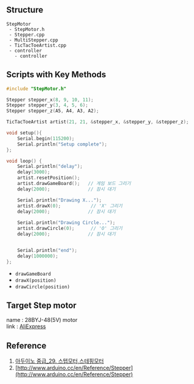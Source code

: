 ## Structure
```
StepMotor 
 - StepMotor.h
 - Stepper.cpp
 - MultiStepper.cpp
 - TicTacToeArtist.cpp
 - controller
   - controller
```

## Scripts with Key Methods 
```cpp
#include "StepMotor.h"

Stepper stepper_x(8, 9, 10, 11);
Stepper stepper_y(3, 4, 5, 6);
Stepper stepper_z(A5, A4, A3, A2);

TicTacToeArtist artist(21, 21, &stepper_x, &stepper_y, &stepper_z);

void setup(){
    Serial.begin(115200);
    Serial.println("Setup complete");
};

void loop() {
    Serial.println("delay");
    delay(3000);
    artist.resetPosition();
    artist.drawGameBoard();   // 게임 보드 그리기
    delay(2000);              // 잠시 대기

    Serial.println("Drawing X...");
    artist.drawX(0);           // 'X' 그리기
    delay(2000);              // 잠시 대기
    
    Serial.println("Drawing Circle...");
    artist.drawCircle(0);      // 'O' 그리기
    delay(2000);              // 잠시 대기


    Serial.println("end");
    delay(1000000);
};
```

- `drawGameBoard`  
- `drawX(position)`  
- `drawCircle(position)`


## Target Step motor 
name : 28BYJ-48(5V) motor  
link : [AliExpress](https://ko.aliexpress.com/item/1005006141719157.html?spm=a2g0o.productlist.main.1.64ee439aCk2cQE&algo_pvid=0028234f-f163-40ff-af87-7c5225081d42&aem_p4p_detail=202409110014239502571167064400008634737&algo_exp_id=0028234f-f163-40ff-af87-7c5225081d42-0&pdp_npi=4%40dis%21KRW%212680%212680%21%21%2113.85%2113.85%21%402101584517260388637604119ea2ac%2112000035947534362%21sea%21KR%210%21ABX&curPageLogUid=SUfcCKzo8Wsh&utparam-url=scene%3Asearch%7Cquery_from%3A&search_p4p_id=202409110014239502571167064400008634737_1)

## Reference
1.  [아두이노 중급_29. 스텝모터,스테핑모터](https://m.blog.naver.com/PostView.naver?blogId=darknisia&logNo=221652111026&proxyReferer=https:%2F%2Fwww.google.com%2F&trackingCode=external)
2.  [http://www.arduino.cc/en/Reference/Stepper](http://www.arduino.cc/en/Reference/Stepper)
